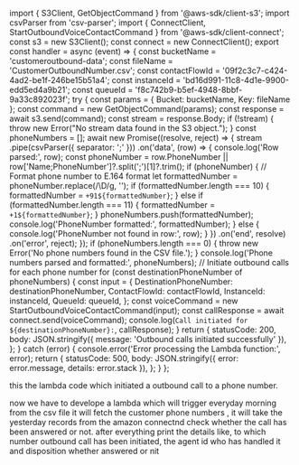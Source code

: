 import { S3Client, GetObjectCommand } from '@aws-sdk/client-s3';
import csvParser from 'csv-parser';
import { ConnectClient, StartOutboundVoiceContactCommand } from '@aws-sdk/client-connect';
const s3 = new S3Client();
const connect = new ConnectClient();
export const handler = async (event) => {
 const bucketName = 'customeroutbound-data';
 const fileName = 'CustomerOutboundNumber.csv';
 const contactFlowId = '09f2c3c7-c424-4ad2-be1f-246be15b51a4';
 const instanceId = 'bd16d991-11c8-4d1e-9900-edd5ed4a9b21';
 const queueId = 'f8c742b9-b5ef-4948-8bbf-9a33c892023f';
 try {
   const params = { Bucket: bucketName, Key: fileName };
   const command = new GetObjectCommand(params);
   const response = await s3.send(command);
   const stream = response.Body;
   if (!stream) {
     throw new Error("No stream data found in the S3 object.");
   }
   const phoneNumbers = [];
   await new Promise((resolve, reject) => {
     stream
       .pipe(csvParser({ separator: ';' })) 
       .on('data', (row) => {
         console.log('Row parsed:', row);
         const phoneNumber = row.PhoneNumber || row['Name;PhoneNumber']?.split(';')[1]?.trim();
         if (phoneNumber) {
           // Format phone number to E.164 format
           let formattedNumber = phoneNumber.replace(/\D/g, ''); 
           if (formattedNumber.length === 10) {
             formattedNumber = `+91${formattedNumber}`; 
           } else if (formattedNumber.length === 11) {
             formattedNumber = `+1${formattedNumber}`; 
           }
           phoneNumbers.push(formattedNumber);
           console.log('PhoneNumber formatted:', formattedNumber);
         } else {
           console.log('PhoneNumber not found in row:', row);
         }
       })
       .on('end', resolve)
       .on('error', reject);
   });
   if (phoneNumbers.length === 0) {
     throw new Error('No phone numbers found in the CSV file.');
   }
   console.log('Phone numbers parsed and formatted:', phoneNumbers);
   // Initiate outbound calls for each phone number
   for (const destinationPhoneNumber of phoneNumbers) {
     const input = {
       DestinationPhoneNumber: destinationPhoneNumber,
       ContactFlowId: contactFlowId,
       InstanceId: instanceId,
       QueueId: queueId,
     };
     const voiceCommand = new StartOutboundVoiceContactCommand(input);
     const callResponse = await connect.send(voiceCommand);
     console.log(`Call initiated for ${destinationPhoneNumber}:`, callResponse);
   }
   return {
     statusCode: 200,
     body: JSON.stringify({ message: 'Outbound calls initiated successfully' }),
   };
 } catch (error) {
   console.error('Error processing the Lambda function:', error);
   return {
     statusCode: 500,
     body: JSON.stringify({ error: error.message, details: error.stack }),
   };
 }
};


this the lambda code which initiated a outbound call to a phone number.

now we have to develope a lambda which will trigger everyday morning from the csv file it will fetch the customer phone numbers , it will take the yesterday records from the amazon connectnd check whether the call  has been answered or not.  after everything print the details like, to which number outbound call has been initiated, the agent id who has handled it and disposition whether answered or nit
